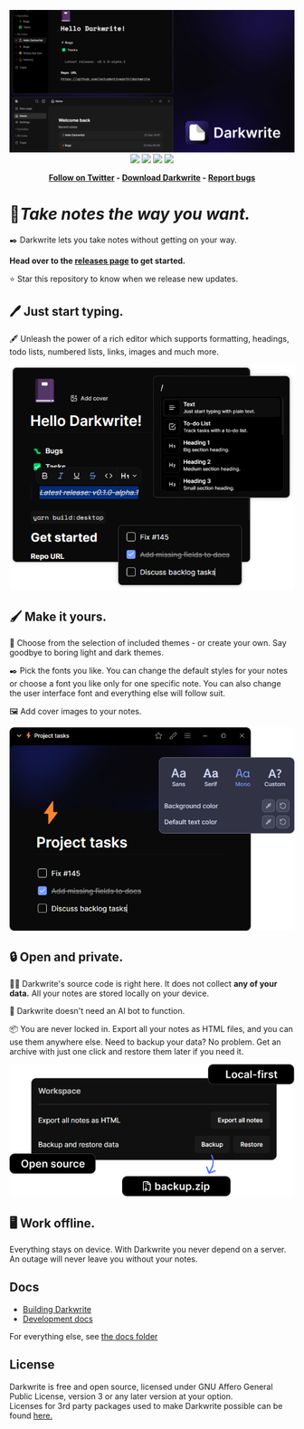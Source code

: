 <p align="center">
    <img src="res/cover.png"/>
    <img src="https://img.shields.io/github/actions/workflow/status/astudentinearth/darkwrite/test-unit.yml?label=tests&style=for-the-badge"/>
    <img src="https://img.shields.io/github/license/astudentinearth/darkwrite?style=for-the-badge"/>
    <img src="https://img.shields.io/github/stars/astudentinearth/darkwrite?color=yellow&style=for-the-badge"/>
    <img src="https://img.shields.io/github/v/tag/astudentinearth/darkwrite?style=for-the-badge"/>
</p>
<strong>
<p align="center">
    <a href="https://twitter.com/codingwithburak">Follow on Twitter</a> -
    <a href="https://github.com/astudentinearth/darkwrite/releases">Download Darkwrite</a> -
    <a href="https://github.com/astudentinearth/darkwrite/issues">Report bugs</a>
</p>
</strong>

# 📓*Take notes the way you want.*

✒️ Darkwrite lets you take notes without getting on your way.

**Head over to the [releases page](https://github.com/astudentinearth/darkwrite/releases) to get started.**

⭐ Star this repository to know when we release new updates.

## 🖊️ Just start typing.

🖋️ Unleash the power of a rich editor which supports formatting, headings, todo lists, numbered lists, links, images and much more.

<p align="center">
<img src="res/Editor.png">
</p>

## 🖌️ Make it yours.

🎨 Choose from the selection of included themes - or create your own. Say goodbye to boring light and dark themes.

✒️ Pick the fonts you like. You can change the default styles for your notes or choose a font you like only for one specific note. You can also change the user interface font and everything else will follow suit.

🖼️ Add cover images to your notes.

<p align="center">
<img src="res/Customization.png">
</p>

## 🔒 Open and private.

👨‍💻 Darkwrite's source code is right here. It does not collect **any of your data.** All your notes are stored locally on your device.

🤖 Darkwrite doesn't need an AI bot to function.

📦 You are never locked in. Export all your notes as HTML files, and you can use them anywhere else. Need to backup your data? No problem. Get an archive with just one click and restore them later if you need it.

<p align="center">
<img src="res/Backup.png">
</p>

## 🖥️ Work offline.

Everything stays on device. With Darkwrite you never depend on a server. An outage will never leave you without your notes.

## Docs

- [Building Darkwrite](docs/BUILDING.md)
- [Development docs](docs/DEVELOPMENT.md)

For everything else, see [the docs folder](docs)

## License

Darkwrite is free and open source, licensed under GNU Affero General Public License, version 3 or any later version at your option.  
Licenses for 3rd party packages used to make Darkwrite possible can be found [here.](https://github.com/astudentinearth/darkwrite/blob/dev/packages/app-desktop/THIRDPARTY.txt)
